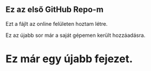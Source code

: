 ## Ez az első GitHub Repo-m

Ezt a fájlt az online felületen hoztam létre.

Ez az újabb sor már a saját gépemen került hozzáadásra.

# Ez már egy újabb fejezet. 
